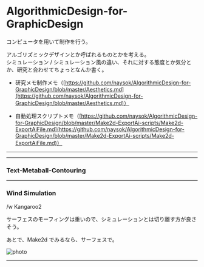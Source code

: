# AlgorithmicDesign-for-GraphicDesign  


コンピュータを用いて制作を行う。  


アルゴリズミックデザインとか呼ばれるものとかを考える。  
シミュレーション / シミュレーション風の違い、それに対する態度とか気分とか、研究と合わせてちょっとなんか書く。  


- 研究メモ制作メモ（[https://github.com/naysok/AlgorithmicDesign-for-GraphicDesign/blob/master/Aesthetics.md](https://github.com/naysok/AlgorithmicDesign-for-GraphicDesign/blob/master/Aesthetics.md)）  

- 自動処理スクリプトメモ（[https://github.com/naysok/AlgorithmicDesign-for-GraphicDesign/blob/master/Make2d-ExportAi-scripts/Make2d-ExportAiFile.md](https://github.com/naysok/AlgorithmicDesign-for-GraphicDesign/blob/master/Make2d-ExportAi-scripts/Make2d-ExportAiFile.md)）  


---

---  


### Text-Metaball-Contouring  



---  

### Wind Simulation  

/w Kangaroo2  

サーフェスのモーフィングは重いので、シミュレーションとは切り離す方が良さそう。  

あとで、Make2d でみるなら、サーフェスで。  

![photo](WindSimlation/Wind-Flag.jpg)  



---  
